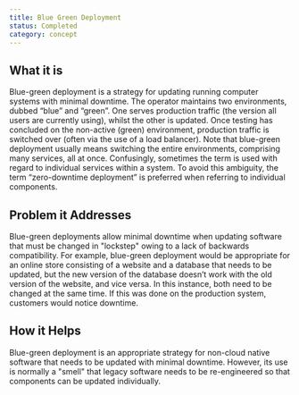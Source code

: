 ```yaml
---
title: Blue Green Deployment
status: Completed
category: concept
---
```


## What it is
Blue-green deployment is a strategy for updating running computer systems with minimal downtime. The operator maintains two environments, dubbed “blue” and “green”. One serves production traffic (the version all users are currently using), whilst the other is updated. Once testing has concluded on the non-active (green) environment, production traffic is switched over (often via the use of a load balancer). Note that blue-green deployment usually means switching the entire environments, comprising many services, all at once. Confusingly, sometimes the term is used with regard to individual services within a system. To avoid this ambiguity, the term “zero-downtime deployment” is preferred when referring to individual components.

## Problem it Addresses
Blue-green deployments allow minimal downtime when updating software that must be changed in "lockstep" owing to a lack of backwards compatibility. For example, blue-green deployment would be appropriate for an online store consisting of a website and a database that needs to be updated, but the new version of the database doesn’t work with the old version of the website, and vice versa. In this instance, both need to be changed at the same time. If this was done on the production system, customers would notice downtime.

## How it Helps
Blue-green deployment is an appropriate strategy for non-cloud native software that needs to be updated with minimal downtime. However, its use is normally a "smell" that legacy software needs to be re-engineered so that components can be updated individually.

